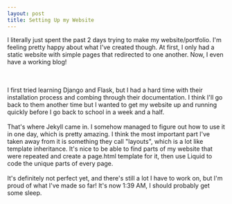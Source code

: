 ```yaml
---
layout: post
title: Setting Up my Website
---
```

I literally just spent the past 2 days trying to make my website/portfolio. I'm feeling pretty happy about what I've created though. At first, I only had a static website with simple pages that redirected to one another. Now, I even have a working blog!
<!--more-->
<br>
<br>
I first tried learning Django and Flask, but I had a hard time with their installation process and combing through their documentation. I think I'll go back to them another time but I wanted to get my website up and running quickly before I go back to school in a week and a half.
<br>
<br>
That's where Jekyll came in. I somehow managed to figure out how to use it in one day, which is pretty amazing. I think the most important part I've taken away from it is something they call "layouts", which is a lot like template inheritance. It's nice to be able to find parts of my website that were repeated and create a page.html template for it, then use Liquid to code the unique parts of every page.
<br>
<br>
It's definitely not perfect yet, and there's still a lot I have to work on, but I'm proud of what I've made so far! It's now 1:39 AM, I should probably get some sleep.

